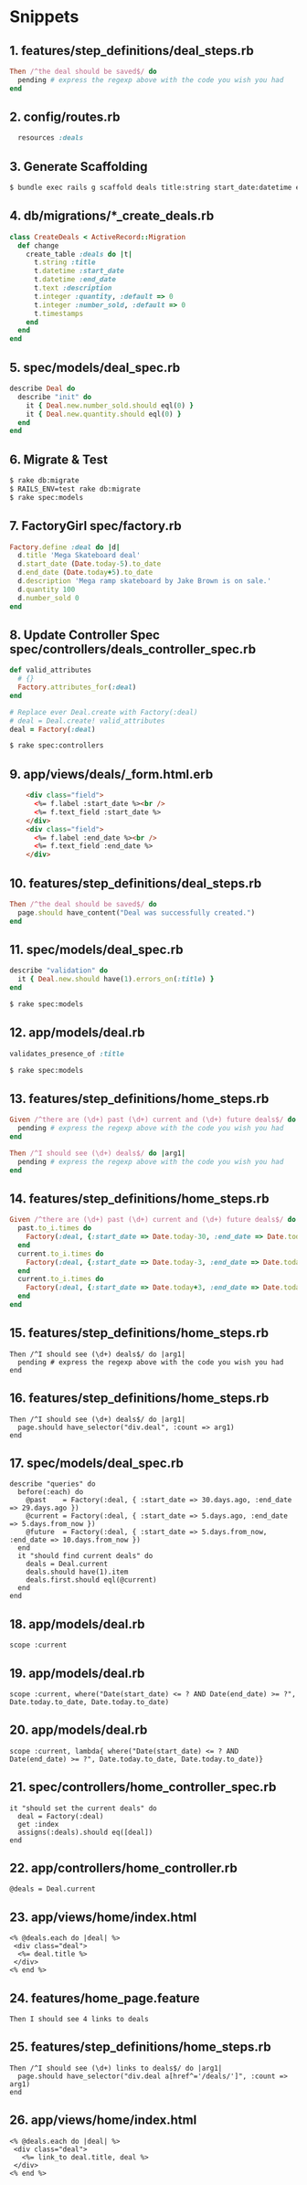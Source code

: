 Snippets
========

1\. features/step_definitions/deal_steps.rb
------------------------------------------
```ruby
Then /^the deal should be saved$/ do
  pending # express the regexp above with the code you wish you had
end
```

2\. config/routes.rb
--------------------

```ruby
  resources :deals
```

3\. Generate Scaffolding
------------------------

```bash
$ bundle exec rails g scaffold deals title:string start_date:datetime end_date:datetime quantity:integer description:text number_sold:integer
```

4\. db/migrations/*_create_deals.rb
-----------------------------------

```ruby
class CreateDeals < ActiveRecord::Migration
  def change
    create_table :deals do |t|
      t.string :title
      t.datetime :start_date
      t.datetime :end_date
      t.text :description
      t.integer :quantity, :default => 0
      t.integer :number_sold, :default => 0
      t.timestamps
    end
  end
end
```

5\. spec/models/deal_spec.rb
---------------------------

```ruby
describe Deal do
  describe "init" do
    it { Deal.new.number_sold.should eql(0) }
    it { Deal.new.quantity.should eql(0) }
  end
end
```

6\. Migrate & Test
------------------
```bash
$ rake db:migrate
$ RAILS_ENV=test rake db:migrate
$ rake spec:models
```

7\. FactoryGirl spec/factory.rb
------------------------------
```ruby
Factory.define :deal do |d|
  d.title 'Mega Skateboard deal'
  d.start_date (Date.today-5).to_date
  d.end_date (Date.today+5).to_date
  d.description 'Mega ramp skateboard by Jake Brown is on sale.'
  d.quantity 100
  d.number_sold 0
end
```

8\. Update Controller Spec spec/controllers/deals_controller_spec.rb
--------------------------------------------------------------------

```ruby
def valid_attributes
  # {}
  Factory.attributes_for(:deal)
end

# Replace ever Deal.create with Factory(:deal)
# deal = Deal.create! valid_attributes
deal = Factory(:deal)
```

```bash
$ rake spec:controllers
```

9\. app/views/deals/_form.html.erb
---------------------------------

```html
    <div class="field">
      <%= f.label :start_date %><br />
      <%= f.text_field :start_date %>
    </div>
    <div class="field">
      <%= f.label :end_date %><br />
      <%= f.text_field :end_date %>
    </div>
```

10\. features/step_definitions/deal_steps.rb
------------------------------------------

```ruby
Then /^the deal should be saved$/ do
  page.should have_content("Deal was successfully created.")
end
```

11\. spec/models/deal_spec.rb
---------------------------

```ruby
describe "validation" do
  it { Deal.new.should have(1).errors_on(:title) }    
end
```

```bash
$ rake spec:models
```

12\. app/models/deal.rb
---------------------

```ruby
validates_presence_of :title
```
```bash
$ rake spec:models
```

13\. features/step_definitions/home_steps.rb
-------------------------------------------

```ruby
Given /^there are (\d+) past (\d+) current and (\d+) future deals$/ do |arg1, arg2, arg3|
  pending # express the regexp above with the code you wish you had
end

Then /^I should see (\d+) deals$/ do |arg1|
  pending # express the regexp above with the code you wish you had
end
```

14\. features/step_definitions/home_steps.rb
-------------------------------------------

```ruby
Given /^there are (\d+) past (\d+) current and (\d+) future deals$/ do |past, current, future|
  past.to_i.times do
    Factory(:deal, {:start_date => Date.today-30, :end_date => Date.today-20})
  end
  current.to_i.times do
    Factory(:deal, {:start_date => Date.today-3, :end_date => Date.today+2})
  end
  current.to_i.times do
    Factory(:deal, {:start_date => Date.today+3, :end_date => Date.today+6})
  end
end
```

15\. features/step_definitions/home_steps.rb
-------------------------------------------

    Then /^I should see (\d+) deals$/ do |arg1|
      pending # express the regexp above with the code you wish you had
    end

16\. features/step_definitions/home_steps.rb
-------------------------------------------

    Then /^I should see (\d+) deals$/ do |arg1|
      page.should have_selector("div.deal", :count => arg1)
    end

17\. spec/models/deal_spec.rb
----------------------------

    describe "queries" do
      before(:each) do
        @past    = Factory(:deal, { :start_date => 30.days.ago, :end_date => 29.days.ago })
        @current = Factory(:deal, { :start_date => 5.days.ago, :end_date => 5.days.from_now })
        @future  = Factory(:deal, { :start_date => 5.days.from_now, :end_date => 10.days.from_now })
      end
      it "should find current deals" do
        deals = Deal.current
        deals.should have(1).item
        deals.first.should eql(@current)
      end
    end


18\. app/models/deal.rb 
----------------------

    scope :current

19\. app/models/deal.rb 
----------------------

    scope :current, where("Date(start_date) <= ? AND Date(end_date) >= ?", Date.today.to_date, Date.today.to_date)

20\. app/models/deal.rb 
----------------------

    scope :current, lambda{ where("Date(start_date) <= ? AND Date(end_date) >= ?", Date.today.to_date, Date.today.to_date)}

21\. spec/controllers/home_controller_spec.rb
--------------------------------------------

    it "should set the current deals" do
      deal = Factory(:deal)
      get :index
      assigns(:deals).should eq([deal])
    end

22\. app/controllers/home_controller.rb
--------------------------------------

    @deals = Deal.current


23\. app/views/home/index.html
-----------------------------

    <% @deals.each do |deal| %>
     <div class="deal">
      <%= deal.title %>
     </div>
    <% end %>

24\. features/home_page.feature
------------------------------

    Then I should see 4 links to deals
    
25\. features/step_definitions/home_steps.rb
-------------------------------------------

    Then /^I should see (\d+) links to deals$/ do |arg1|
      page.should have_selector("div.deal a[href^='/deals/']", :count => arg1)
    end
    
26\. app/views/home/index.html
-----------------------------

    <% @deals.each do |deal| %>
     <div class="deal">
       <%= link_to deal.title, deal %>
     </div>
    <% end %>








